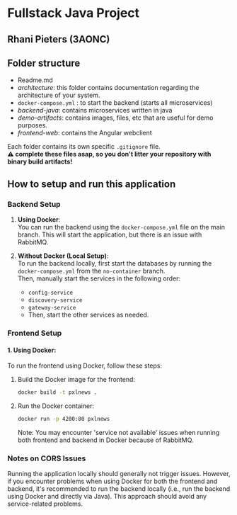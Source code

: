 # Fullstack Java Project

## Rhani Pieters (3AONC)

## Folder structure

- Readme.md
- _architecture_: this folder contains documentation regarding the architecture of your system.
- `docker-compose.yml` : to start the backend (starts all microservices)
- _backend-java_: contains microservices written in java
- _demo-artifacts_: contains images, files, etc that are useful for demo purposes.
- _frontend-web_: contains the Angular webclient

Each folder contains its own specific `.gitignore` file.  
**:warning: complete these files asap, so you don't litter your repository with binary build artifacts!**

## How to setup and run this application

### Backend Setup

1. **Using Docker**:  
   You can run the backend using the `docker-compose.yml` file on the main branch. This will start the application, but there is an issue with RabbitMQ.

2. **Without Docker (Local Setup)**:  
   To run the backend locally, first start the databases by running the `docker-compose.yml` from the `no-container` branch.  
   Then, manually start the services in the following order:
   - `config-service`
   - `discovery-service`
   - `gateway-service`
   - Then, start the other services as needed.

### Frontend Setup

#### 1. Using Docker:
To run the frontend using Docker, follow these steps:
1. Build the Docker image for the frontend:
   ```bash
   docker build -t pxlnews .
   ```
2. Run the Docker container:
   ```bash
   docker run -p 4200:80 pxlnews
   ```
   Note: You may encounter 'service not available' issues when running both frontend and backend in Docker because of RabbitMQ.

### Notes on CORS Issues

Running the application locally should generally not trigger issues. However, if you encounter problems when using Docker for both the frontend and backend, it's recommended to run the backend locally (i.e., run the backend using Docker and directly via Java). This approach should avoid any service-related problems.





